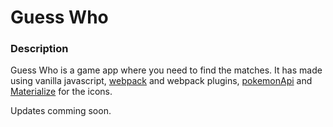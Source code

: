 # Guess Who

### Description
Guess Who is a game app where you need to find the matches. It has made using vanilla javascript, [webpack](https://webpack.js.org/) and webpack plugins, [pokemonApi](https://pokeapi.co/) and [Materialize](https://materializecss.com/) for the icons.

Updates comming soon.
